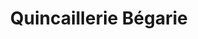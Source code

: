 ---
title: "Quincaillerie Bégarie"
url: /argeles-gazost/quincaillerie-begarie/
shop: Haushaltsartikel
---